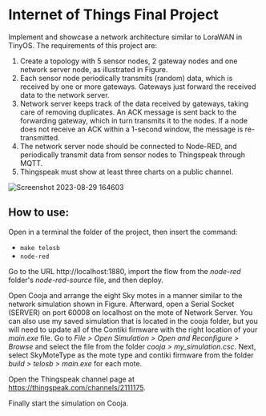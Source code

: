 # Internet of Things Final Project
Implement and showcase a network architecture similar to LoraWAN in
TinyOS. The requirements of this project are:
1. Create a topology with 5 sensor nodes, 2 gateway nodes and one network
server node, as illustrated in Figure.
2. Each sensor node periodically transmits (random) data, which is received
by one or more gateways. Gateways just forward the received
data to the network server.
3. Network server keeps track of the data received by gateways, taking
care of removing duplicates. An ACK message is sent back to the
forwarding gateway, which in turn transmits it to the nodes. If a node
does not receive an ACK within a 1-second window, the message is
re-transmitted.
4. The network server node should be connected to Node-RED, and periodically
transmit data from sensor nodes to Thingspeak through MQTT.
5. Thingspeak must show at least three charts on a public channel.

![Screenshot 2023-08-29 164603](https://github.com/Angelo7672/IoT_Project/assets/100519177/9eac42ce-105c-4f12-a7ef-1c3694aa78cd)

## How to use:
Open in a terminal the folder of the project, then insert the command:
* `make telosb`
* `node-red`

Go to the URL http://localhost:1880, import the flow from the *node-red* folder's *node-red-source* file, and then deploy.

Open Cooja and arrange the eight Sky motes in a manner similar to the network simulation shown in Figure. Afterward, open a Serial Socket (SERVER) on port 60008 on localhost on the mote of Network Server. You can also use my saved simulation that is located in the cooja folder, but you will need to update all of the Contiki firmware with the right location of your *main.exe* file. Go to *File > Open Simulation > Open and Reconfigure > Browse* and select the file from the folder *cooja > my_simulation.csc*. Next, select SkyMoteType as the mote type and contiki firmware from the folder *build > telosb > main.exe* for each mote.

Open the Thingspeak channel page at https://thingspeak.com/channels/2111175.

Finally start the simulation on Cooja.
